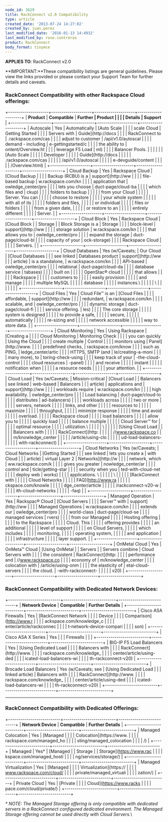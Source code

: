 ```yaml
---
node_id: 3629
title: RackConnect v2.0 Compatibility
type: article
created_date: '2013-07-24 14:27:02'
created_by: juan.perez
last_modified_date: '2016-01-13 14:4932'
last_modified_by: rose.contreras
product: RackConnect
body_format: tinymce
---
```


**APPLIES TO**: RackConnect v2.0

**IMPORTANT:**These compatibility listings are general guidelines. 
Please view the links provided or please contact your Support Team for
further details and caveats.

### **RackConnect Compatibility with other Rackspace Cloud offerings:**

+--------------------+--------------------+--------------------+--------------------+
| **Product**        | **Compatible**     | **Further          | **Product          |
|                    |                    | Details**          | Support**          |
+--------------------+--------------------+--------------------+--------------------+
| Autoscale          | Yes                | Automatically      | [Auto Scale        |
|                    |                    | scale Cloud        | Getting Started    |
|                    |                    | Servers with       | Guide](http://docs |
|                    |                    | RackConnect to     | .rackspace.com/cas |
|                    |                    | adjust to customer | /api/v1.0/autoscal |
|                    |                    | demand - including | e-gettingstarted/c |
|                    |                    | the ability to     | ontent/Overview.ht |
|                    |                    | leverage F5 Load   | ml)                |
|                    |                    | Balancer Pools.    |                    |
|                    |                    |                    | [Auto Scale        |
|                    |                    |                    | Developer          |
|                    |                    |                    | Guide](http://docs |
|                    |                    |                    | .rackspace.com/cas |
|                    |                    |                    | /api/v1.0/autoscal |
|                    |                    |                    | e-devguide/content |
|                    |                    |                    | /Overview.html)    |
+--------------------+--------------------+--------------------+--------------------+
| Cloud Backup       | Yes                | Rackspace Cloud    | [Cloud Backup      |
|                    |                    | Backup (RCBU) is a | support](http://ww |
|                    |                    | file-based backup  | w.rackspace.com/kn |
|                    |                    | application that   | owledge_center/pro |
|                    |                    | lets you choose    | duct-page/cloud-ba |
|                    |                    | which files and    | ckup)              |
|                    |                    | folders to backup  |                    |
|                    |                    | from your Cloud    |                    |
|                    |                    | Server. You can    |                    |
|                    |                    | choose to restore  |                    |
|                    |                    | your whole system  |                    |
|                    |                    | with all of its    |                    |
|                    |                    | folders and files, |                    |
|                    |                    | or individual      |                    |
|                    |                    | files or folders   |                    |
|                    |                    | from a given date, |                    |
|                    |                    | or restore to an   |                    |
|                    |                    | entirely different |                    |
|                    |                    | Server.            |                    |
+--------------------+--------------------+--------------------+--------------------+
| Cloud Block        | Yes                | Rackspace Cloud    | [Cloud Block       |
| Storage            |                    | Block Storage is a | Storage            |
|                    |                    | block-level        | support](http://ww |
|                    |                    | storage solution   | w.rackspace.com/kn |
|                    |                    | that allows you to | owledge_center/pro |
|                    |                    | expand the storage | duct-page/cloud-bl |
|                    |                    | capacity of your   | ock-storage)       |
|                    |                    | Rackspace Cloud    |                    |
|                    |                    | Servers.           |                    |
+--------------------+--------------------+--------------------+--------------------+
| Cloud Databases    | Yes (w/Caveats;    | Our Cloud          | [Cloud Databases   |
|                    | see linked         | Databases product  | support](http://ww |
|                    | article)           | is a standalone,   | w.rackspace.com/kn |
|                    |                    | API-based          | owledge_center/pro |
|                    |                    | relational         | duct-page/cloud-da |
|                    |                    | database service   | tabases)           |
|                    |                    | built on           |                    |
|                    |                    | OpenStac&reg; cloud   |                    |
|                    |                    | that allows        |                    |
|                    |                    | Rackspace          |                    |
|                    |                    | customers to       |                    |
|                    |                    | easily provision   |                    |
|                    |                    | and manage         |                    |
|                    |                    | multiple MySQL     |                    |
|                    |                    | database           |                    |
|                    |                    | instances.\        |                    |
|                    |                    |  \                 |                    |
|                    |                    |                    |                    |
+--------------------+--------------------+--------------------+--------------------+
| Cloud Files        | Yes                | Cloud File&trade; is an | [Cloud Files       |
|                    |                    | affordable,        | support](http://ww |
|                    |                    | redundant,         | w.rackspace.com/kn |
|                    |                    | scalable, and      | owledge_center/pro |
|                    |                    | dynamic storage    | duct-page/cloud-fi |
|                    |                    | service offering.  | les)               |
|                    |                    | The core storage   |                    |
|                    |                    | system is designed |                    |
|                    |                    | to provide a safe, |                    |
|                    |                    | secure,            |                    |
|                    |                    | automatically      |                    |
|                    |                    | re-sizing and      |                    |
|                    |                    | network accessible |                    |
|                    |                    | way to store data. |                    |
+--------------------+--------------------+--------------------+--------------------+
| Cloud Monitoring   | Yes                | Using Rackspace    | [Creating a        |
|                    |                    | Cloud Monitoring   | Monitoring Check   |
|                    |                    | you can quickly    | Using the Cloud    |
|                    |                    | create multiple    | Control            |
|                    |                    | monitors using     | Panel](http://www. |
|                    |                    | predefined checks, | rackspace.com/know |
|                    |                    | such as PING,      | ledge_center/artic |
|                    |                    | HTTPS, SMTP (and   | le/creating-a-moni |
|                    |                    | many more), to     | toring-check-using |
|                    |                    | keep track of your | -the-cloud-control |
|                    |                    | cloud resources    | -panel)            |
|                    |                    | and receive        |                    |
|                    |                    | instant            |                    |
|                    |                    | notification when  |                    |
|                    |                    | a resource needs   |                    |
|                    |                    | your attention.    |                    |
+--------------------+--------------------+--------------------+--------------------+
| Cloud Load         | Yes (w/Caveats;    | Mission-critical   | [Cloud Load        |
| Balancers          | see linked         | web-based          | Balancers          |
|                    | article)           | applications and   | support](http://ww |
|                    |                    | workloads require  | w.rackspace.com/kn |
|                    |                    | high availability. | owledge_center/pro |
|                    |                    | Load balancing     | duct-page/cloud-lo |
|                    |                    | distributes        | ad-balancers)      |
|                    |                    | workloads across   |                    |
|                    |                    | two or more        |                    |
|                    |                    | servers, network   |                    |
|                    |                    | links, and other   |                    |
|                    |                    | resources to       |                    |
|                    |                    | maximize           |                    |
|                    |                    | throughput,        |                    |
|                    |                    | minimize response  |                    |
|                    |                    | time and avoid     |                    |
|                    |                    | overload.          |                    |
|                    |                    | Rackspace cloud    |                    |
|                    |                    | load balancers     |                    |
|                    |                    | allow you to       |                    |
|                    |                    | quickly load       |                    |
|                    |                    | balance multiple   |                    |
|                    |                    | Cloud Server&trade; for |                    |
|                    |                    | optimal resource   |                    |
|                    |                    | utilization.\      |                    |
|                    |                    |  \                 |                    |
|                    |                    |  [Using Cloud Load |                    |
|                    |                    | Balancers with     |                    |
|                    |                    | RackConnect](http: |                    |
|                    |                    | //www.rackspace.co |                    |
|                    |                    | m/knowledge_center |                    |
|                    |                    | /article/using-clo |                    |
|                    |                    | ud-load-balancers- |                    |
|                    |                    | with-rackconnect)  |                    |
+--------------------+--------------------+--------------------+--------------------+
| Cloud Networks     | Yes (w/Caveats;    | Cloud Networks     | [Getting Started   |
|                    | see linked         | lets you create a  | with Cloud         |
|                    | article)           | virtual Layer 2    | Networks](http://w |
|                    |                    | network, which     | ww.rackspace.com/k |
|                    |                    | gives you greater  | nowledge_center/ar |
|                    |                    | control and        | ticle/getting-star |
|                    |                    | security when you  | ted-with-cloud-net |
|                    |                    | deploy web         | works)             |
|                    |                    | applications.  \   |                    |
|                    |                    |  \                 |                    |
|                    |                    |  [RackConnect with |                    |
|                    |                    | Cloud Networks     |                    |
|                    |                    | FAQ](http://www.ra |                    |
|                    |                    | ckspace.com/knowle |                    |
|                    |                    | dge_center/article |                    |
|                    |                    | /rackconnect-v20-w |                    |
|                    |                    | ith-cloud-networks |                    |
|                    |                    | -faq)              |                    |
+--------------------+--------------------+--------------------+--------------------+
| Managed Operation  | Yes                | Rackspac&reg; Cloud   | [Cloud Servers     |
|                    |                    | Server&trade; with      | support](http://ww |
|                    |                    | Managed Operations | w.rackspace.com/kn |
|                    |                    | extends our        | owledge_center/pro |
|                    |                    | world-class        | duct-page/cloud-se |
|                    |                    | managed services   | rvers)             |
|                    |                    | from our Managed   |                    |
|                    |                    | Hosting offering   |                    |
|                    |                    | to the Rackspace   |                    |
|                    |                    | Cloud. This        |                    |
|                    |                    | offering provides  |                    |
|                    |                    | an additional      |                    |
|                    |                    | level of support   |                    |
|                    |                    | on Cloud Servers,  |                    |
|                    |                    | which includes     |                    |
|                    |                    | monitoring,        |                    |
|                    |                    | operating system,  |                    |
|                    |                    | and application    |                    |
|                    |                    | infrastructure     |                    |
|                    |                    | layer support.     |                    |
+--------------------+--------------------+--------------------+--------------------+
| OnMetal Cloud      | Yes                | OnMeta&trade; Cloud     | [Using OnMetal     |
| Servers            |                    | Servers combine    | Cloud Servers with |
|                    |                    | the consistent     | RackConnect](http: |
|                    |                    | performance and    | //www.rackspace.co |
|                    |                    | economy of         | m/knowledge_center |
|                    |                    | colocation with    | /article/using-onm |
|                    |                    | the elasticity of  | etal-cloud-servers |
|                    |                    | the cloud.         | -with-rackconnect- |
|                    |                    |                    | v20)               |
+--------------------+--------------------+--------------------+--------------------+

 

### **RackConnect Compatibility with Dedicated Network Devices:**

 

+--------------------------+--------------------------+--------------------------+
| **Network Device**       | **Compatible**           | **Further Details**      |
+--------------------------+--------------------------+--------------------------+
| Cisco ASA Firewalls      | Yes                      | [RackConnect Network     |
|                          |                          | Device                   |
|                          |                          | Comparison](http://www.r |
|                          |                          | ackspace.com/knowledge_c |
|                          |                          | enter/article/rackconnec |
|                          |                          | t-network-device-compari |
|                          |                          | son)                     |
+--------------------------+--------------------------+--------------------------+
| Cisco ASA X Series       | Yes                      |                          |
| Firewalls                |                          |                          |
+--------------------------+--------------------------+--------------------------+
| BIG-IP F5 Load Balancers | Yes                      | [Using Dedicated Load    |
|                          |                          | Balancers with           |
|                          |                          | RackConnect](http://www. |
|                          |                          | rackspace.com/knowledge_ |
|                          |                          | center/article/using-ded |
|                          |                          | icated-load-balancers-wi |
|                          |                          | th-rackconnect-v20)      |
+--------------------------+--------------------------+--------------------------+
| Brocade Load Balancers   | Yes (w/Caveats; see      | [Using Dedicated Load    |
|                          | linked article)          | Balancers with           |
|                          |                          | RackConnect](http://www. |
|                          |                          | rackspace.com/knowledge_ |
|                          |                          | center/article/using-ded |
|                          |                          | icated-load-balancers-wi |
|                          |                          | th-rackconnect-v20)      |
+--------------------------+--------------------------+--------------------------+

** **

### **RackConnect Compatibility with Dedicated Offerings:**

 

+--------------------------+--------------------------+--------------------------+
| **Network Device**       | **Compatible**           | **Further Details**      |
+--------------------------+--------------------------+--------------------------+
| Managed Colocation       | Yes                      | [Managed                 |
|                          |                          | Colocation](https://www. |
|                          |                          | rackspace.com/managed_ho |
|                          |                          | sting/managed_colocation |
|                          |                          | /)                       |
+--------------------------+--------------------------+--------------------------+
| Managed                  | Yes\*                    | [Managed                 |
| Storage                  |                          | Storage](https://www.rac |
|                          |                          | kspace.com/managed_hosti |
|                          |                          | ng/services/storage/)    |
+--------------------------+--------------------------+--------------------------+
| Managed Virtualization   | Yes                      | [Managed                 |
|                          |                          | Virtualization](https:// |
|                          |                          | www.rackspace.com/cloud/ |
|                          |                          | private/managed_virtuali |
|                          |                          | zation/)                 |
+--------------------------+--------------------------+--------------------------+
| Private Cloud            | Yes                      | [Private                 |
|                          |                          | Cloud](https://www.racks |
|                          |                          | pace.com/cloud/private/) |
+--------------------------+--------------------------+--------------------------+

*\* NOTE: The Managed Storage offering is only compatible with dedicated
servers in a RackConnect configured dedicated environment.  The Managed
Storage offering cannot be used directly with Cloud Servers.*\
  

